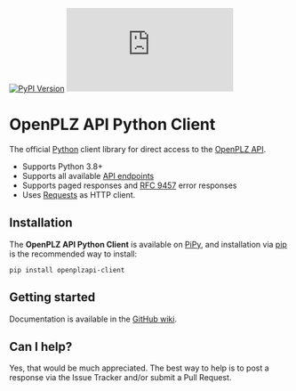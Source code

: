 [![PyPI Version](https://img.shields.io/pypi/v/openplzapi-client.svg)](https://pypi.python.org/pypi/openplzapi-client)
![GitHub](https://img.shields.io/github/license/openpotato/openplzapi-client.py)

# OpenPLZ API Python Client

The official [Python](https://www.python.org/) client library for direct access to the [OpenPLZ API](https://www.openplzapi.org/en).

+ Supports Python 3.8+
+ Supports all available [API endpoints](https://openplzapi.org/swagger/index.html)
+ Supports paged responses and [RFC 9457](https://datatracker.ietf.org/doc/html/rfc9457) error responses
+ Uses [Requests](https://github.com/psf/requests) as HTTP client.

## Installation

The **OpenPLZ API Python Client** is available on [PiPy](https://pypi.python.org/pypi/openplzapi-client), and installation via [pip](https://pip.pypa.io/) is the recommended way to install:

```
pip install openplzapi-client
```

## Getting started

Documentation is available in the [GitHub wiki](https://github.com/openpotato/openplzapi-client.py/wiki).

## Can I help?

Yes, that would be much appreciated. The best way to help is to post a response via the Issue Tracker and/or submit a Pull Request.
